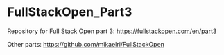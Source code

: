# FullStackOpen_Part3

Repository for Full Stack Open part 3: https://fullstackopen.com/en/part3

Other parts: https://github.com/mikaelri/FullStackOpen
